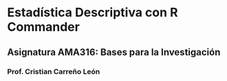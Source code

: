 # Estadística Descriptiva con R Commander
## Asignatura AMA316: Bases para la Investigación
### Prof. Cristian Carreño León
